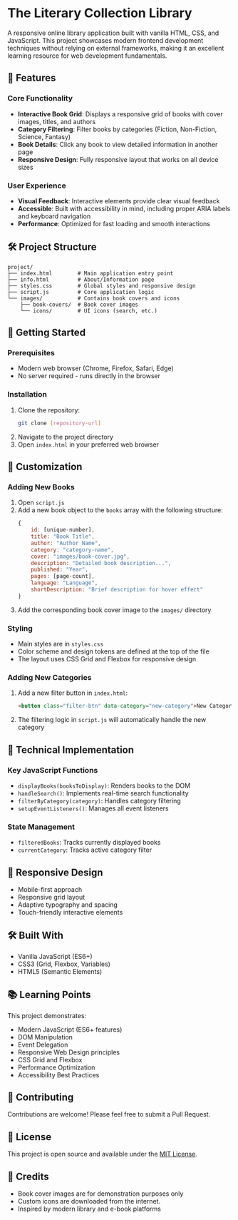 # The Literary Collection Library

A responsive online library application built with vanilla HTML, CSS, and JavaScript. This project showcases modern frontend development techniques without relying on external frameworks, making it an excellent learning resource for web development fundamentals.

## 🚀 Features

### Core Functionality
- **Interactive Book Grid**: Displays a responsive grid of books with cover images, titles, and authors
- **Category Filtering**: Filter books by categories (Fiction, Non-Fiction, Science, Fantasy)
- **Book Details**: Click any book to view detailed information in another page
- **Responsive Design**: Fully responsive layout that works on all device sizes

### User Experience
- **Visual Feedback**: Interactive elements provide clear visual feedback
- **Accessible**: Built with accessibility in mind, including proper ARIA labels and keyboard navigation
- **Performance**: Optimized for fast loading and smooth interactions

## 🛠️ Project Structure

```
project/
├── index.html        # Main application entry point
├── info.html         # About/Information page
├── styles.css        # Global styles and responsive design
├── script.js         # Core application logic
└── images/           # Contains book covers and icons
    ├── book-covers/  # Book cover images
    └── icons/        # UI icons (search, etc.)
```

## 🚀 Getting Started

### Prerequisites
- Modern web browser (Chrome, Firefox, Safari, Edge)
- No server required - runs directly in the browser

### Installation
1. Clone the repository:
   ```bash
   git clone [repository-url]
   ```
2. Navigate to the project directory
3. Open `index.html` in your preferred web browser

## 🎨 Customization

### Adding New Books
1. Open `script.js`
2. Add a new book object to the `books` array with the following structure:
   ```javascript
   {
       id: [unique-number],
       title: "Book Title",
       author: "Author Name",
       category: "category-name",
       cover: "images/book-cover.jpg",
       description: "Detailed book description...",
       published: "Year",
       pages: [page-count],
       language: "Language",
       shortDescription: "Brief description for hover effect"
   }
   ```
3. Add the corresponding book cover image to the `images/` directory

### Styling
- Main styles are in `styles.css`
- Color scheme and design tokens are defined at the top of the file
- The layout uses CSS Grid and Flexbox for responsive design

### Adding New Categories
1. Add a new filter button in `index.html`:
   ```html
   <button class="filter-btn" data-category="new-category">New Category</button>
   ```
2. The filtering logic in `script.js` will automatically handle the new category

## 🧠 Technical Implementation

### Key JavaScript Functions
- `displayBooks(booksToDisplay)`: Renders books to the DOM
- `handleSearch()`: Implements real-time search functionality
- `filterByCategory(category)`: Handles category filtering
- `setupEventListeners()`: Manages all event listeners

### State Management
- `filteredBooks`: Tracks currently displayed books
- `currentCategory`: Tracks active category filter


## 📱 Responsive Design
- Mobile-first approach
- Responsive grid layout
- Adaptive typography and spacing
- Touch-friendly interactive elements

## 🛠️ Built With
- Vanilla JavaScript (ES6+)
- CSS3 (Grid, Flexbox, Variables)
- HTML5 (Semantic Elements)

## 📚 Learning Points
This project demonstrates:
- Modern JavaScript (ES6+ features)
- DOM Manipulation
- Event Delegation
- Responsive Web Design principles
- CSS Grid and Flexbox
- Performance Optimization
- Accessibility Best Practices

## 🤝 Contributing
Contributions are welcome! Please feel free to submit a Pull Request.

## 📄 License
This project is open source and available under the [MIT License](LICENSE).

## 🙏 Credits
- Book cover images are for demonstration purposes only
- Custom icons are downloaded from the internet.
- Inspired by modern library and e-book platforms
